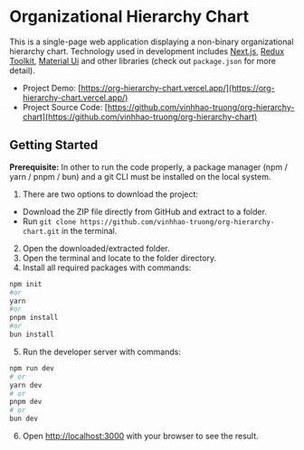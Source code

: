 # Organizational Hierarchy Chart

This is a single-page web application displaying a non-binary organizational hierarchy chart. Technology used in development includes [Next.js](https://nextjs.org), [Redux Toolkit](https://redux-toolkit.js.org/), [Material Ui](https://mui.com/material-ui/) and other libraries (check out `package.json` for more detail).

- Project Demo: [https://org-hierarchy-chart.vercel.app/](https://org-hierarchy-chart.vercel.app/)
- Project Source Code: [https://github.com/vinhhao-truong/org-hierarchy-chart](https://github.com/vinhhao-truong/org-hierarchy-chart)

## Getting Started

**Prerequisite:** In other to run the code properly, a package manager (npm / yarn / pnpm / bun) and a git CLI must be installed on the local system.

1. There are two options to download the project:

- Download the ZIP file directly from GitHub and extract to a folder.
- Run `git clone https://github.com/vinhhao-truong/org-hierarchy-chart.git` in the terminal.

2. Open the downloaded/extracted folder.
3. Open the terminal and locate to the folder directory.
4. Install all required packages with commands:

```bash
npm init
#or
yarn
#or
pnpm install
#or
bun install
```

5. Run the developer server with commands:

```bash
npm run dev
# or
yarn dev
# or
pnpm dev
# or
bun dev
```

6. Open [http://localhost:3000](http://localhost:3000) with your browser to see the result.
